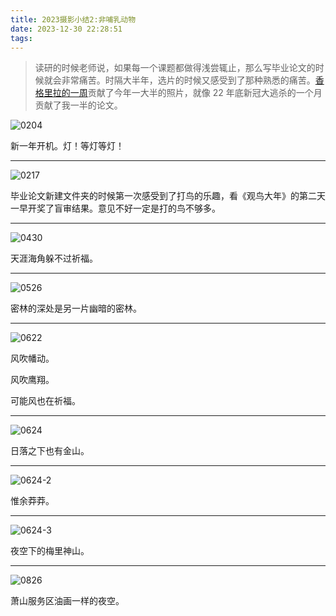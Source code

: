 ```yaml
---
title: 2023摄影小结2:非哺乳动物
date: 2023-12-30 22:28:51
tags:
---
```


> 读研的时候老师说，如果每一个课题都做得浅尝辄止，那么写毕业论文的时候就会非常痛苦。时隔大半年，选片的时候又感受到了那种熟悉的痛苦。[香格里拉的一周](https://shaoyecheng.com/uncategorized/2023-06-29-%E9%A6%99%E6%A0%BC%E9%87%8C%E6%8B%89%E5%85%BB%E8%80%81PLog.html)贡献了今年一大半的照片，就像 22 年底新冠大逃杀的一个月贡献了我一半的论文。

![0204](https://pic.shaoyecheng.com/blog/2023photo2/0204hengdian.jpg)

新一年开机。灯！等灯等灯！

---

![0217](https://pic.shaoyecheng.com/blog/2023photo2/0217westlake.jpg)

毕业论文新建文件夹的时候第一次感受到了打鸟的乐趣，看《观鸟大年》的第二天一早开奖了盲审结果。意见不好一定是打的鸟不够多。

---

![0430](https://pic.shaoyecheng.com/blog/2023photo2/0430sanya.jpg)

天涯海角躲不过祈福。

---

![0526](https://pic.shaoyecheng.com/blog/2023photo2/0526night.jpg)

密林的深处是另一片幽暗的密林。

---

![0622](https://pic.shaoyecheng.com/blog/2023photo2/0622temple.jpg)

风吹幡动。

风吹鹰翔。

可能风也在祈福。

---

![0624](https://pic.shaoyecheng.com/blog/2023photo2/0624dawn.jpg)

日落之下也有金山。

---

![0624-2](https://pic.shaoyecheng.com/blog/2023photo2/0624full_scene.jpg)

惟余莽莽。

---

![0624-3](https://pic.shaoyecheng.com/blog/2023photo2/0624star.jpg)

夜空下的梅里神山。

---

![0826](https://pic.shaoyecheng.com/blog/2023photo2/0826cloud.JPG)

萧山服务区油画一样的夜空。